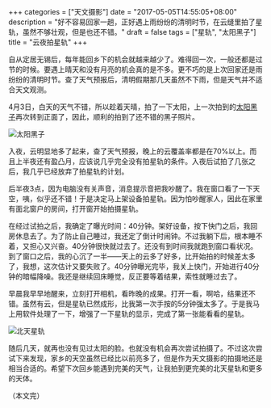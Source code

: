 +++
categories = ["天文摄影"]
date = "2017-05-05T14:55:05+08:00"
description = "好不容易回家一趟，正好遇上雨纷纷的清明时节，在云缝里拍了星轨，虽然不够壮观，但是也还不错。"
draft = false
tags = ["星轨", "太阳黑子"]
title = "云夜拍星轨"
+++

自从定居无锡后，每年能回乡下的机会就越来越少了。难得回一次，一般还都是过节的时候。要遇上晴天和没有月亮的机会真的是不多。更不巧的是上次回家还是雨纷纷的清明时节。查了天气预报后，清明假期那几天虽然不下雨，但是天气并不适合天文观测。

<!--more-->

4月3日，白天的天气不错，所以趁着天晴，拍了一下太阳，上一次拍到的[太阳黑子](/post/sunspots-new-moon-and-man-made-satellites/)再次转到正面了，因此，顺利的拍到了还不错的黑子照片。

![太阳黑子](/images/sunspots_170403.jpg)

入夜，云明显地多了起来，查了天气预报，晚上的云覆盖率都是在70%以上。而且上半夜还有盈凸月，应该说几乎完全没有拍星轨的条件。入夜后试拍了几张之后，我几乎已经放弃了拍星轨的计划。

后半夜3点，因为电脑没有关声音，消息提示音把我吵醒了。我在窗口看了一下天空，咦，似乎还不错！于是决定马上架设备拍星轨。因为怕吵醒家人，因此在家里有面北窗户的房间，打开窗开始拍摄星轨。

在经过试拍之后，我确定了曝光时间：40分钟。架好设备，按下快门之后，我回房休息去了。为了防止自己睡过，我还定了倒计时闹钟。不过我躺下后，根本睡不着，又担心又兴奋。40分钟很快就过去了。还没有到时间我就跑到窗口看状况。到了窗口之后，我的心沉了一半——天上的云多了好多，比开始拍的时候差太多了，我想，这次估计又要失败了。40分钟曝光完毕，我关上快门，开始进行40分钟的暗幅降噪。我还是继续回床睡觉，反正要等着结果，索性就睡过去了。

早晨我早早地醒来，立刻打开相机，看昨晚的成果。打开一看，啊哈，结果还不错。虽然有云，但是星轨已然成形，比我第一次手按的5分钟强太多了。于是我马上用软件处理了一下，增强了一下星轨的显示，完成了第一张能看看的星轨。

![北天星轨](/images/north_pole_star_trail_170404.jpg)

随后几天，就再也没有见过太阳的脸。也就没有机会再次尝试拍摄了。不过这次尝试下来发现，家乡的天空虽然已经比以前亮多了，但是作为天文摄影的拍摄地还是相当合适的。希望下次回乡能遇到完美的天气，让我拍到更完美的北天星轨和更多的天体。

（本文完）
